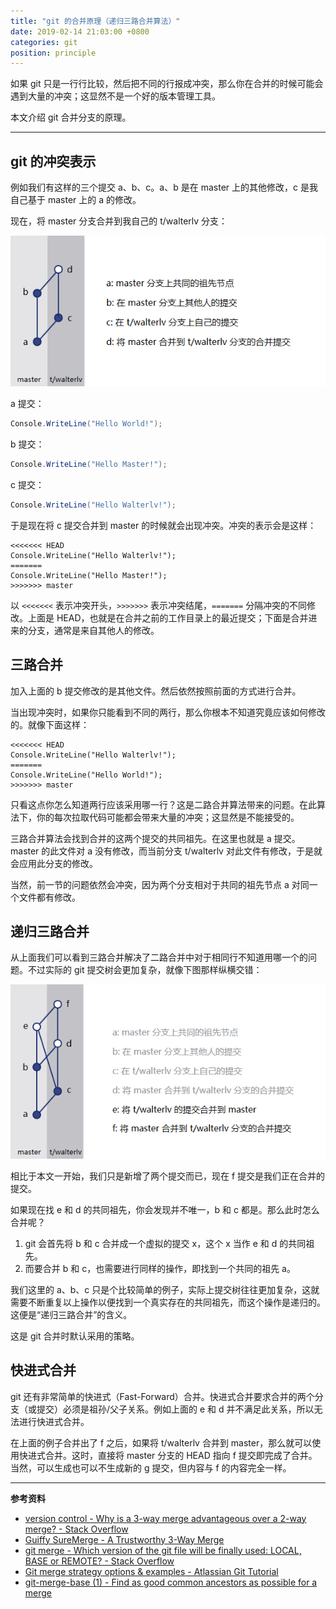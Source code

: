 ```yaml
---
title: "git 的合并原理（递归三路合并算法）"
date: 2019-02-14 21:03:00 +0800
categories: git
position: principle
---
```


如果 git 只是一行行比较，然后把不同的行报成冲突，那么你在合并的时候可能会遇到大量的冲突；这显然不是一个好的版本管理工具。

本文介绍 git 合并分支的原理。

---

<div id="toc"></div>

## git 的冲突表示

例如我们有这样的三个提交 a、b、c。a、b 是在 master 上的其他修改，c 是我自己基于 master 上的 a 的修改。

现在，将 master 分支合并到我自己的 t/walterlv 分支：

![git 提交树](/static/posts/2019-02-12-21-09-19.png)

a 提交：

```csharp
Console.WriteLine("Hello World!");
```

b 提交：

```csharp
Console.WriteLine("Hello Master!");
```

c 提交：

```csharp
Console.WriteLine("Hello Walterlv!");
```

于是现在将 c 提交合并到 master 的时候就会出现冲突。冲突的表示会是这样：

```
<<<<<<< HEAD
Console.WriteLine("Hello Walterlv!");
=======
Console.WriteLine("Hello Master!");
>>>>>>> master
```

以 `<<<<<<<` 表示冲突开头，`>>>>>>>` 表示冲突结尾，`=======` 分隔冲突的不同修改。上面是 HEAD，也就是在合并之前的工作目录上的最近提交；下面是合并进来的分支，通常是来自其他人的修改。

## 三路合并

加入上面的 b 提交修改的是其他文件。然后依然按照前面的方式进行合并。

当出现冲突时，如果你只能看到不同的两行，那么你根本不知道究竟应该如何修改的。就像下面这样：

```
<<<<<<< HEAD
Console.WriteLine("Hello Walterlv!");
=======
Console.WriteLine("Hello World!");
>>>>>>> master
```

只看这点你怎么知道两行应该采用哪一行？这是二路合并算法带来的问题。在此算法下，你的每次拉取代码可能都会带来大量的冲突；这显然是不能接受的。

三路合并算法会找到合并的这两个提交的共同祖先。在这里也就是 a 提交。master 的此文件对 a 没有修改，而当前分支 t/walterlv 对此文件有修改，于是就会应用此分支的修改。

当然，前一节的问题依然会冲突，因为两个分支相对于共同的祖先节点 a 对同一个文件都有修改。

## 递归三路合并

从上面我们可以看到三路合并解决了二路合并中对于相同行不知道用哪一个的问题。不过实际的 git 提交树会更加复杂，就像下图那样纵横交错：

![纵横交错的 git 提交树](/static/posts/2019-02-14-20-44-32.png)

相比于本文一开始，我们只是新增了两个提交而已，现在 f 提交是我们正在合并的提交。

如果现在找 e 和 d 的共同祖先，你会发现并不唯一，b 和 c 都是。那么此时怎么合并呢？

1. git 会首先将 b 和 c 合并成一个虚拟的提交 x，这个 x 当作 e 和 d 的共同祖先。
1. 而要合并 b 和 c，也需要进行同样的操作，即找到一个共同的祖先 a。

我们这里的 a、b、c 只是个比较简单的例子，实际上提交树往往更加复杂，这就需要不断重复以上操作以便找到一个真实存在的共同祖先，而这个操作是递归的。这便是“递归三路合并”的含义。

这是 git 合并时默认采用的策略。

## 快进式合并

git 还有非常简单的快进式（Fast-Forward）合并。快进式合并要求合并的两个分支（或提交）必须是祖孙/父子关系。例如上面的 e 和 d 并不满足此关系，所以无法进行快进式合并。

在上面的例子合并出了 f 之后，如果将 t/walterlv 合并到 master，那么就可以使用快进式合并。这时，直接将 master 分支的 HEAD 指向 f 提交即完成了合并。当然，可以生成也可以不生成新的 g 提交，但内容与 f 的内容完全一样。

---

**参考资料**

- [version control - Why is a 3-way merge advantageous over a 2-way merge? - Stack Overflow](https://stackoverflow.com/q/4129049/6233938)
- [Guiffy SureMerge - A Trustworthy 3-Way Merge](http://www.guiffy.com/SureMergeWP.html)
- [git merge - Which version of the git file will be finally used: LOCAL, BASE or REMOTE? - Stack Overflow](https://stackoverflow.com/q/11133290/6233938)
- [Git merge strategy options & examples - Atlassian Git Tutorial](https://www.atlassian.com/git/tutorials/using-branches/merge-strategy)
- [git-merge-base (1) - Find as good common ancestors as possible for a merge](https://www.unix.com/man-page/linux/1/git-merge-base/)
